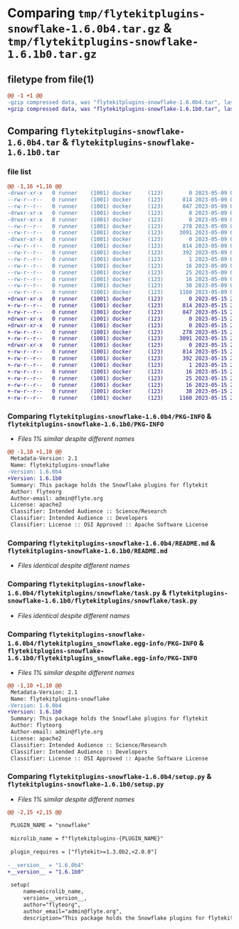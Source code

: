# Comparing `tmp/flytekitplugins-snowflake-1.6.0b4.tar.gz` & `tmp/flytekitplugins-snowflake-1.6.1b0.tar.gz`

## filetype from file(1)

```diff
@@ -1 +1 @@
-gzip compressed data, was "flytekitplugins-snowflake-1.6.0b4.tar", last modified: Tue May  9 00:42:39 2023, max compression
+gzip compressed data, was "flytekitplugins-snowflake-1.6.1b0.tar", last modified: Mon May 15 22:07:10 2023, max compression
```

## Comparing `flytekitplugins-snowflake-1.6.0b4.tar` & `flytekitplugins-snowflake-1.6.1b0.tar`

### file list

```diff
@@ -1,16 +1,16 @@
-drwxr-xr-x   0 runner    (1001) docker     (123)        0 2023-05-09 00:42:39.956775 flytekitplugins-snowflake-1.6.0b4/
--rw-r--r--   0 runner    (1001) docker     (123)      814 2023-05-09 00:42:39.956775 flytekitplugins-snowflake-1.6.0b4/PKG-INFO
--rw-r--r--   0 runner    (1001) docker     (123)      847 2023-05-09 00:42:15.000000 flytekitplugins-snowflake-1.6.0b4/README.md
-drwxr-xr-x   0 runner    (1001) docker     (123)        0 2023-05-09 00:42:39.956775 flytekitplugins-snowflake-1.6.0b4/flytekitplugins/
-drwxr-xr-x   0 runner    (1001) docker     (123)        0 2023-05-09 00:42:39.956775 flytekitplugins-snowflake-1.6.0b4/flytekitplugins/snowflake/
--rw-r--r--   0 runner    (1001) docker     (123)      278 2023-05-09 00:42:15.000000 flytekitplugins-snowflake-1.6.0b4/flytekitplugins/snowflake/__init__.py
--rw-r--r--   0 runner    (1001) docker     (123)     3091 2023-05-09 00:42:15.000000 flytekitplugins-snowflake-1.6.0b4/flytekitplugins/snowflake/task.py
-drwxr-xr-x   0 runner    (1001) docker     (123)        0 2023-05-09 00:42:39.956775 flytekitplugins-snowflake-1.6.0b4/flytekitplugins_snowflake.egg-info/
--rw-r--r--   0 runner    (1001) docker     (123)      814 2023-05-09 00:42:39.000000 flytekitplugins-snowflake-1.6.0b4/flytekitplugins_snowflake.egg-info/PKG-INFO
--rw-r--r--   0 runner    (1001) docker     (123)      392 2023-05-09 00:42:39.000000 flytekitplugins-snowflake-1.6.0b4/flytekitplugins_snowflake.egg-info/SOURCES.txt
--rw-r--r--   0 runner    (1001) docker     (123)        1 2023-05-09 00:42:39.000000 flytekitplugins-snowflake-1.6.0b4/flytekitplugins_snowflake.egg-info/dependency_links.txt
--rw-r--r--   0 runner    (1001) docker     (123)       16 2023-05-09 00:42:39.000000 flytekitplugins-snowflake-1.6.0b4/flytekitplugins_snowflake.egg-info/namespace_packages.txt
--rw-r--r--   0 runner    (1001) docker     (123)       25 2023-05-09 00:42:39.000000 flytekitplugins-snowflake-1.6.0b4/flytekitplugins_snowflake.egg-info/requires.txt
--rw-r--r--   0 runner    (1001) docker     (123)       16 2023-05-09 00:42:39.000000 flytekitplugins-snowflake-1.6.0b4/flytekitplugins_snowflake.egg-info/top_level.txt
--rw-r--r--   0 runner    (1001) docker     (123)       38 2023-05-09 00:42:39.956775 flytekitplugins-snowflake-1.6.0b4/setup.cfg
--rw-r--r--   0 runner    (1001) docker     (123)     1160 2023-05-09 00:42:30.000000 flytekitplugins-snowflake-1.6.0b4/setup.py
+drwxr-xr-x   0 runner    (1001) docker     (123)        0 2023-05-15 22:07:10.119784 flytekitplugins-snowflake-1.6.1b0/
+-rw-r--r--   0 runner    (1001) docker     (123)      814 2023-05-15 22:07:10.115784 flytekitplugins-snowflake-1.6.1b0/PKG-INFO
+-rw-r--r--   0 runner    (1001) docker     (123)      847 2023-05-15 22:06:44.000000 flytekitplugins-snowflake-1.6.1b0/README.md
+drwxr-xr-x   0 runner    (1001) docker     (123)        0 2023-05-15 22:07:10.115784 flytekitplugins-snowflake-1.6.1b0/flytekitplugins/
+drwxr-xr-x   0 runner    (1001) docker     (123)        0 2023-05-15 22:07:10.115784 flytekitplugins-snowflake-1.6.1b0/flytekitplugins/snowflake/
+-rw-r--r--   0 runner    (1001) docker     (123)      278 2023-05-15 22:06:44.000000 flytekitplugins-snowflake-1.6.1b0/flytekitplugins/snowflake/__init__.py
+-rw-r--r--   0 runner    (1001) docker     (123)     3091 2023-05-15 22:06:44.000000 flytekitplugins-snowflake-1.6.1b0/flytekitplugins/snowflake/task.py
+drwxr-xr-x   0 runner    (1001) docker     (123)        0 2023-05-15 22:07:10.115784 flytekitplugins-snowflake-1.6.1b0/flytekitplugins_snowflake.egg-info/
+-rw-r--r--   0 runner    (1001) docker     (123)      814 2023-05-15 22:07:10.000000 flytekitplugins-snowflake-1.6.1b0/flytekitplugins_snowflake.egg-info/PKG-INFO
+-rw-r--r--   0 runner    (1001) docker     (123)      392 2023-05-15 22:07:10.000000 flytekitplugins-snowflake-1.6.1b0/flytekitplugins_snowflake.egg-info/SOURCES.txt
+-rw-r--r--   0 runner    (1001) docker     (123)        1 2023-05-15 22:07:10.000000 flytekitplugins-snowflake-1.6.1b0/flytekitplugins_snowflake.egg-info/dependency_links.txt
+-rw-r--r--   0 runner    (1001) docker     (123)       16 2023-05-15 22:07:10.000000 flytekitplugins-snowflake-1.6.1b0/flytekitplugins_snowflake.egg-info/namespace_packages.txt
+-rw-r--r--   0 runner    (1001) docker     (123)       25 2023-05-15 22:07:10.000000 flytekitplugins-snowflake-1.6.1b0/flytekitplugins_snowflake.egg-info/requires.txt
+-rw-r--r--   0 runner    (1001) docker     (123)       16 2023-05-15 22:07:10.000000 flytekitplugins-snowflake-1.6.1b0/flytekitplugins_snowflake.egg-info/top_level.txt
+-rw-r--r--   0 runner    (1001) docker     (123)       38 2023-05-15 22:07:10.119784 flytekitplugins-snowflake-1.6.1b0/setup.cfg
+-rw-r--r--   0 runner    (1001) docker     (123)     1160 2023-05-15 22:07:00.000000 flytekitplugins-snowflake-1.6.1b0/setup.py
```

### Comparing `flytekitplugins-snowflake-1.6.0b4/PKG-INFO` & `flytekitplugins-snowflake-1.6.1b0/PKG-INFO`

 * *Files 1% similar despite different names*

```diff
@@ -1,10 +1,10 @@
 Metadata-Version: 2.1
 Name: flytekitplugins-snowflake
-Version: 1.6.0b4
+Version: 1.6.1b0
 Summary: This package holds the Snowflake plugins for flytekit
 Author: flyteorg
 Author-email: admin@flyte.org
 License: apache2
 Classifier: Intended Audience :: Science/Research
 Classifier: Intended Audience :: Developers
 Classifier: License :: OSI Approved :: Apache Software License
```

### Comparing `flytekitplugins-snowflake-1.6.0b4/README.md` & `flytekitplugins-snowflake-1.6.1b0/README.md`

 * *Files identical despite different names*

### Comparing `flytekitplugins-snowflake-1.6.0b4/flytekitplugins/snowflake/task.py` & `flytekitplugins-snowflake-1.6.1b0/flytekitplugins/snowflake/task.py`

 * *Files identical despite different names*

### Comparing `flytekitplugins-snowflake-1.6.0b4/flytekitplugins_snowflake.egg-info/PKG-INFO` & `flytekitplugins-snowflake-1.6.1b0/flytekitplugins_snowflake.egg-info/PKG-INFO`

 * *Files 1% similar despite different names*

```diff
@@ -1,10 +1,10 @@
 Metadata-Version: 2.1
 Name: flytekitplugins-snowflake
-Version: 1.6.0b4
+Version: 1.6.1b0
 Summary: This package holds the Snowflake plugins for flytekit
 Author: flyteorg
 Author-email: admin@flyte.org
 License: apache2
 Classifier: Intended Audience :: Science/Research
 Classifier: Intended Audience :: Developers
 Classifier: License :: OSI Approved :: Apache Software License
```

### Comparing `flytekitplugins-snowflake-1.6.0b4/setup.py` & `flytekitplugins-snowflake-1.6.1b0/setup.py`

 * *Files 1% similar despite different names*

```diff
@@ -2,15 +2,15 @@
 
 PLUGIN_NAME = "snowflake"
 
 microlib_name = f"flytekitplugins-{PLUGIN_NAME}"
 
 plugin_requires = ["flytekit>=1.3.0b2,<2.0.0"]
 
-__version__ = "1.6.0b4"
+__version__ = "1.6.1b0"
 
 setup(
     name=microlib_name,
     version=__version__,
     author="flyteorg",
     author_email="admin@flyte.org",
     description="This package holds the Snowflake plugins for flytekit",
```

